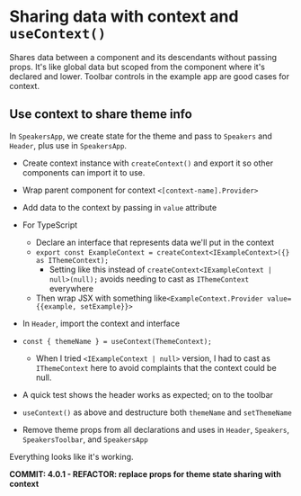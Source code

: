 # Sharing data with context and `useContext()`

Shares data between a component and its descendants without passing props. It's like global data but scoped from the component where it's declared and lower. Toolbar controls in the example app are good cases for context.

## Use context to share theme info

In `SpeakersApp`, we create state for the theme and pass to `Speakers` and `Header`, plus use in `SpeakersApp`.

-  Create context instance with `createContext()` and export it so other components can import it to use.
-  Wrap parent component for context `<[context-name].Provider>`
-  Add data to the context by passing in `value` attribute
-  For TypeScript

   -  Declare an interface that represents data we'll put in the context
   -  `export const ExampleContext = createContext<IExampleContext>({} as IThemeContext);`
      -  Setting like this instead of `createContext<IExampleContext | null>(null);` avoids needing to cast as `IThemeContext` everywhere
   -  Then wrap JSX with something like`<ExampleContext.Provider value={{example, setExample}}>`

-  In `Header`, import the context and interface
-  `const { themeName } = useContext(ThemeContext);`
   -  When I tried `<IExampleContext | null>` version, I had to cast as `IThemeContext` here to avoid complaints that the context could be null.
-  A quick test shows the header works as expected; on to the toolbar
-  `useContext()` as above and destructure both `themeName` and `setThemeName`
-  Remove theme props from all declarations and uses in `Header`, `Speakers`, `SpeakersToolbar`, and `SpeakersApp`

Everything looks like it's working.

**COMMIT: 4.0.1 - REFACTOR: replace props for theme state sharing with context**
